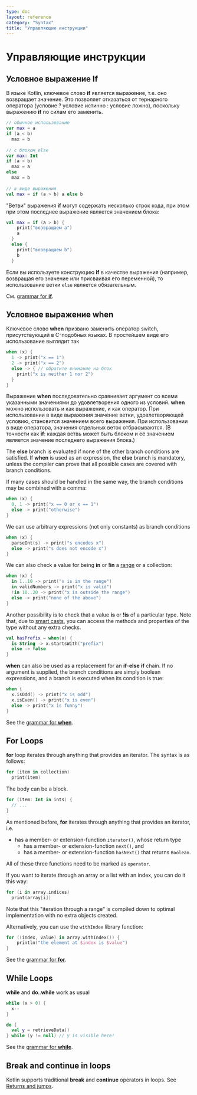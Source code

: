 ```yaml
---
type: doc
layout: reference
category: "Syntax"
title: "Управляющие инструкции"
---
```


# Управляющие инструкции

## Условное выражение If

В языке Kotlin, ключевое слово **if**<!--keyword--> является выражение, т.е. оно возвращает значение.
Это позволяет отказаться от тернарного оператора (условие ? условие истинно : условие ложно), поскольку выражению **if**<!--keyword--> по силам его заменить.

``` kotlin
// обычное использование 
var max = a 
if (a < b) 
  max = b 
 
// с блоком else 
var max: Int
if (a > b) 
  max = a 
else 
  max = b 
 
// в виде выражения 
val max = if (a > b) a else b
```

"Ветви" выражения **if**<!--keyword--> могут содержать несколько строк кода, при этом при этом последнее выражение является значением блока:

``` kotlin
val max = if (a > b) { 
    print("возвращаем a") 
    a 
  } 
  else { 
    print("возвращаем b") 
    b 
  }
```

Если вы используете конструкцию **if**<!--keyword--> в качестве выражения (например, возвращая его значение или присваивая его переменной), то использование ветки `else` является обязательным.

См. [grammar for **if**<!--keyword-->](grammar.html#if).

## Условное выражение when

Ключевое слово **when**<!--keyword--> призвано заменить оператор switch, присутствующий в C-подобных языках. В простейшем виде его использование выглядит так

``` kotlin
when (x) {
  1 -> print("x == 1")
  2 -> print("x == 2")
  else -> { // обратите внимание на блок
    print("x is neither 1 nor 2")
  }
}
```

Выражение **when**<!--keyword--> последовательно сравнивает аргумент со всеми указанными значениями до удовлетворения одного из условий.
**when**<!--keyword--> можно использовать и как выражение, и как оператор. При использовании в виде выражения значение ветки, удовлетворяющей условию, становится значением всего выражения. При использовании в виде оператора, значения отдельных веток отбрасываются. (В точности как **if**<!--keyword-->: каждая ветвь может быть блоком и её значением является значение последнего выражения блока.)

The **else**<!--keyword--> branch is evaluated if none of the other branch conditions are satisfied.
If **when**<!--keyword--> is used as an expression, the **else**<!--keyword--> branch is mandatory,
unless the compiler can prove that all possible cases are covered with branch conditions.

If many cases should be handled in the same way, the branch conditions may be combined with a comma:

``` kotlin
when (x) {
  0, 1 -> print("x == 0 or x == 1")
  else -> print("otherwise")
}
```

We can use arbitrary expressions (not only constants) as branch conditions

``` kotlin
when (x) {
  parseInt(s) -> print("s encodes x")
  else -> print("s does not encode x")
}
```

We can also check a value for being **in**<!--keyword--> or **!in**<!--keyword--> a [range](ranges.html) or a collection:

``` kotlin
when (x) {
  in 1..10 -> print("x is in the range")
  in validNumbers -> print("x is valid")
  !in 10..20 -> print("x is outside the range")
  else -> print("none of the above")
}
```

Another possibility is to check that a value **is**<!--keyword--> or **!is**<!--keyword--> of a particular type. Note that,
due to [smart casts](typecasts.html#smart-casts), you can access the methods and properties of the type without
any extra checks.

```kotlin
val hasPrefix = when(x) {
  is String -> x.startsWith("prefix")
  else -> false
}
```

**when**<!--keyword--> can also be used as a replacement for an **if**<!--keyword-->-**else**<!--keyword--> **if**<!--keyword--> chain.
If no argument is supplied, the branch conditions are simply boolean expressions, and a branch is executed when its condition is true:

``` kotlin
when {
  x.isOdd() -> print("x is odd")
  x.isEven() -> print("x is even")
  else -> print("x is funny")
}
```

See the [grammar for **when**<!--keyword-->](grammar.html#when).


## For Loops

**for**<!--keyword--> loop iterates through anything that provides an iterator. The syntax is as follows:

``` kotlin
for (item in collection)
  print(item)
```

The body can be a block.

``` kotlin
for (item: Int in ints) {
  // ...
}
```

As mentioned before, **for**<!--keyword--> iterates through anything that provides an iterator, i.e.

* has a member- or extension-function `iterator()`, whose return type
  * has a member- or extension-function `next()`, and
  * has a member- or extension-function `hasNext()` that returns `Boolean`.

All of these three functions need to be marked as `operator`.

If you want to iterate through an array or a list with an index, you can do it this way:

``` kotlin
for (i in array.indices)
  print(array[i])
```

Note that this "iteration through a range" is compiled down to optimal implementation with no extra objects created.

Alternatively, you can use the `withIndex` library function:

``` kotlin
for ((index, value) in array.withIndex()) {
    println("the element at $index is $value")
}
```

See the [grammar for **for**<!--keyword-->](grammar.html#for).

## While Loops

**while**<!--keyword--> and **do**<!--keyword-->..**while**<!--keyword--> work as usual

``` kotlin
while (x > 0) {
  x--
}

do {
  val y = retrieveData()
} while (y != null) // y is visible here!
```

See the [grammar for **while**<!--keyword-->](grammar.html#while).

## Break and continue in loops

Kotlin supports traditional **break**<!--keyword--> and **continue**<!--keyword--> operators in loops. See [Returns and jumps](returns.html).


